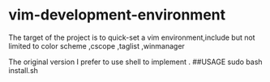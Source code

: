 # vim-development-environment

The target of the project is to quick-set a vim environment,include but not limited to color scheme ,cscope ,taglist ,winmanager


The original version I prefer to use shell to implement .
##USAGE
sudo bash install.sh
